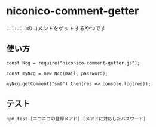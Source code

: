# niconico-comment-getter
ニコニコのコメントをゲットするやつです

## 使い方
`const Ncg = require("niconico-comment-getter.js");`

`const myNcg = new Ncg(mail, password);`

`myNcg.getComment("sm9").then(res => console.log(res));`

## テスト
`npm test [ニコニコの登録メアド] [メアドに対応したパスワード]`
